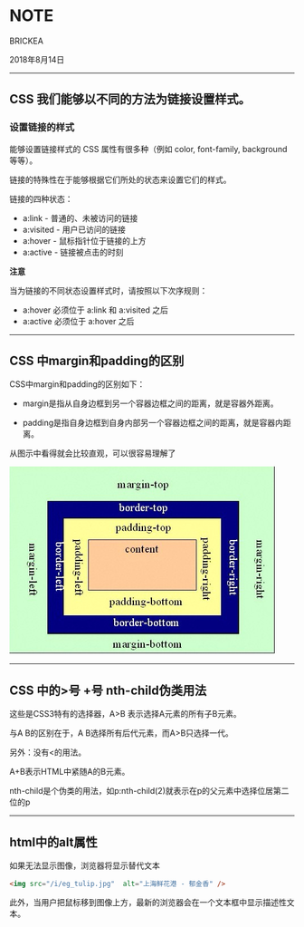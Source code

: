# NOTE

BRICKEA

2018年8月14日

---

## CSS 我们能够以不同的方法为链接设置样式。

### 设置链接的样式

能够设置链接样式的 CSS 属性有很多种（例如 color, font-family, background 等等）。

链接的特殊性在于能够根据它们所处的状态来设置它们的样式。

链接的四种状态：

* a:link - 普通的、未被访问的链接
* a:visited - 用户已访问的链接
* a:hover - 鼠标指针位于链接的上方
* a:active - 链接被点击的时刻

**注意**

当为链接的不同状态设置样式时，请按照以下次序规则：

* a:hover 必须位于 a:link 和 a:visited 之后
* a:active 必须位于 a:hover 之后

---

## CSS 中margin和padding的区别

CSS中margin和padding的区别如下：

* margin是指从自身边框到另一个容器边框之间的距离，就是容器外距离。

* padding是指自身边框到自身内部另一个容器边框之间的距离，就是容器内距离。

从图示中看得就会比较直观，可以很容易理解了

![盒子模型](pictures/盒子模型.jpg)

---

## CSS 中的>号 +号 nth-child伪类用法

这些是CSS3特有的选择器，A>B 表示选择A元素的所有子B元素。

与A B的区别在于，A B选择所有后代元素，而A>B只选择一代。

另外：没有<的用法。

A+B表示HTML中紧随A的B元素。

nth-child是个伪类的用法，如p:nth-child(2)就表示在p的父元素中选择位居第二位的p

---

## html中的alt属性

如果无法显示图像，浏览器将显示替代文本

```html
<img src="/i/eg_tulip.jpg"  alt="上海鲜花港 - 郁金香" />
```

此外，当用户把鼠标移到图像上方，最新的浏览器会在一个文本框中显示描述性文本。
